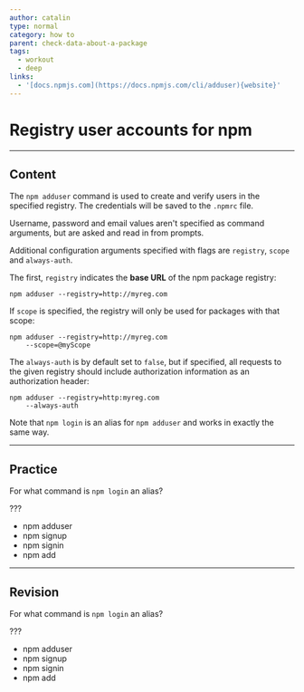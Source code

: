 ```yaml
---
author: catalin
type: normal
category: how to
parent: check-data-about-a-package
tags:
  - workout
  - deep
links:
  - '[docs.npmjs.com](https://docs.npmjs.com/cli/adduser){website}'
---
```


# Registry user accounts for npm


---

## Content

The `npm adduser` command is used to create and verify users in the specified registry. The credentials will be saved to the `.npmrc` file.

Username, password and email values aren't specified as command arguments, but are asked and read in from prompts.

Additional configuration  arguments specified with flags are `registry`, `scope` and `always-auth`.

The first, `registry` indicates the **base URL** of the npm package registry:

```plain-text
npm adduser --registry=http://myreg.com
```

If `scope` is specified, the registry will only be used for packages with that scope:

```plain-text
npm adduser --registry=http://myreg.com
    --scope=@myScope
```

The `always-auth` is by default set to `false`, but if specified, all requests to the given registry should include authorization information as an authorization header:

```plain-text
npm adduser --registry=http:myreg.com
    --always-auth
```

Note that `npm login` is an alias for `npm adduser` and works in exactly the same way.


---

## Practice

For what command is `npm login` an alias?

???

- npm adduser
- npm signup
- npm signin
- npm add


---

## Revision

For what command is `npm login` an alias?

???

- npm adduser
- npm signup
- npm signin
- npm add
 
